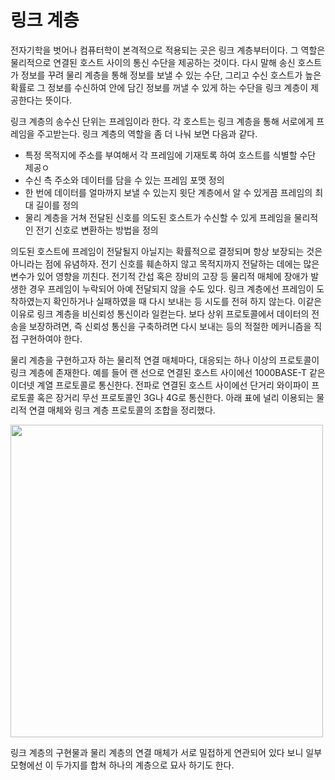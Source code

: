 # 링크 계층

전자기학을 벗어나 컴퓨터학이 본격적으로 적용되는 곳은 링크 계층부터이다. 그 역할은 물리적으로 연결된 호스트 사이의 통신 수단을 제공하는 것이다. 
다시 말해 송신 호스트가 정보를 꾸려 물리 계층을 통해 정보를 보낼 수 있는 수단, 그리고 수신 호스트가 높은 확률로 그 정보를 수신하여 안에 담긴 정보를 꺼낼 수 있게 하는 수단을 링크 계층이 제공한다는 뜻이다.

링크 계층의 송수신 단위는 프레임이라 한다. 각 호스트는 링크 계층을 통해 서로에게 프레임을 주고받는다.
링크 계층의 역할을 좀 더 나눠 보면 다음과 같다.

- 특정 목적지에 주소를 부여해서 각 프레임에 기재토록 하여 호스트를 식별할 수단 제공ㅇ
- 수신 측 주소와 데이터를 담을 수 있는 프레임 포맷 정의
- 한 번에 데이터를 얼마까지 보낼 수 있는지 윗단 계층에서 알 수 있게끔 프레임의 최대 길이를 정의
- 물리 계층을 거쳐 전달된 신호를 의도된 호스트가 수신할 수 있게 프레임을 물리적인 전기 신호로 변환하는 방법을 정의

의도된 호스트에 프레임이 전달될지 아닐지는 확률적으로 결정되며 항상 보장되는 것은 아니라는 점에 유념하자.
전기 신호를 훼손하지 않고 목적지까지 전달하는 데에는 많은 변수가 있어 영향을 끼친다.
전기적 간섭 혹은 장비의 고장 등 물리적 매체에 장애가 발생한 경우 프레임이 누락되어 아예 전달되지 않을 수도 있다. 링크 계층에선 프레임이 도착하였는지 확인하거나 실패하였을 때 다시 보내는 등 시도를 전혀 하지 않는다.
이같은 이유로 링크 계층을 비신뢰성 통신이라 일컫는다.
보다 상위 프로토콜에서 데이터의 전송을 보장하려면, 즉 신뢰성 통신을 구축하려면 다시 보내는 등의 적절한 메커니즘을 직접 구현하여야 한다.

물리 계층을 구현하고자 하는 물리적 연결 매체마다, 대응되는 하나 이상의 프로토콜이 링크 계층에 존재한다. 예를 들어 랜 선으로 연결된 호스트 사이에선 1000BASE-T 같은 이더넷 계열 프로토콜로 통신한다.
전파로 연결된 호스트 사이에선 단거리 와이파이 프로토콜 혹은 장거리 무선 프로토콜인 3G나 4G로 통신한다.
아래 표에 널리 이용되는 물리적 연결 매체와 링크 계층 프로토콜의 조합을 정리했다.

<img src="https://github.com/user-attachments/assets/66a26495-18c7-452b-913f-d0eb30d5bcf7" width="500">

링크 계층의 구현물과 물리 계층의 연결 매체가 서로 밀접하게 연관되어 있다 보니 일부 모형에선 이 두가지를 합쳐 하나의 계층으로 묘사 하기도 한다.
